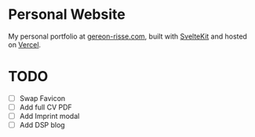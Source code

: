 # Personal Website

My personal portfolio at [gereon-risse.com](https://gereon-risse.com/), built with [SvelteKit](https://kit.svelte.dev/) and hosted on [Vercel](https://vercel.com/).

# TODO
- [ ] Swap Favicon
- [ ] Add full CV PDF
- [ ] Add Imprint modal
- [ ] Add DSP blog